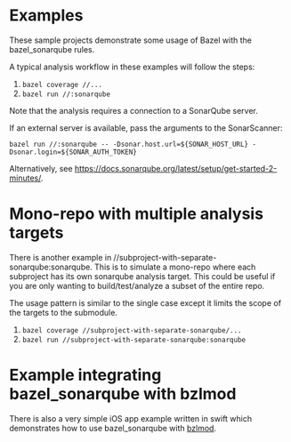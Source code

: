 # Examples

These sample projects demonstrate some usage of Bazel with the bazel_sonarqube
rules.

A typical analysis workflow in these examples will follow the steps:

1. `bazel coverage //...`
2. `bazel run //:sonarqube`

Note that the analysis requires a connection to a SonarQube server.

If an external server is available, pass the arguments to the SonarScanner:

```
bazel run //:sonarqube -- -Dsonar.host.url=${SONAR_HOST_URL} -Dsonar.login=${SONAR_AUTH_TOKEN}
```

Alternatively,
see https://docs.sonarqube.org/latest/setup/get-started-2-minutes/.

# Mono-repo with multiple analysis targets

There is another example in //subproject-with-separate-sonarqube:sonarqube.  This is to simulate a mono-repo where each subproject
has its own sonarqube analysis target.  This could be useful if you are only wanting to build/test/analyze a subset of the
entire repo.

The usage pattern is similar to the single case except it limits the scope of the targets to the submodule.

1. `bazel coverage //subproject-with-separate-sonarqube/...`
2. `bazel run //subproject-with-separate-sonarqube:sonarqube`

# Example integrating bazel_sonarqube with bzlmod

There is also a very simple iOS app example written in swift which demonstrates how to use bazel_sonarqube with [bzlmod](https://docs.bazel.build/versions/5.1.0/bzlmod.html).
